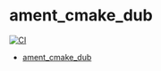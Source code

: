 # ament_cmake_dub

[![CI](https://github.com/nonanonno/ament_cmake_dub/actions/workflows/ci.yml/badge.svg)](https://github.com/nonanonno/ament_cmake_dub/actions/workflows/ci.yml)

- [ament_cmake_dub](ament_cmake_dub)
